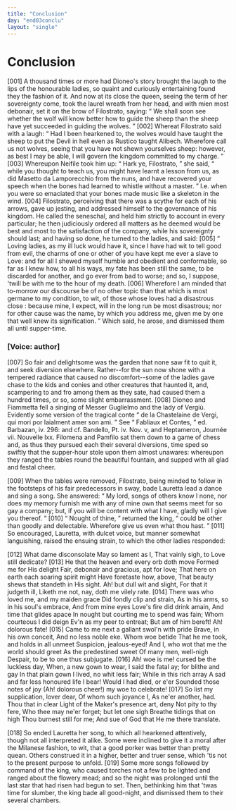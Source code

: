 ```yaml
---
title: "Conclusion"
day: "end03conclu"
layout: "single"
---
```

<div id="d03conclu" type="conclusion" who="author">
 <h1>
  Conclusion
 </h1>
 <p>
  <a name="p03970001">
   [001]
  </a>
  A thousand times or more had Dioneo's story brought the laugh to
 the lips of the honourable ladies, so quaint and curiously entertaining
 found they the fashion of it. And now at its close the queen, seeing the
 term of her sovereignty come, took the laurel wreath from her head,
 and with mien most debonair, set it on the brow of Filostrato,
 saying:
  <q direct="unspecified">
   We shall soon see whether the wolf will know better
 how to guide the sheep than the sheep have yet succeeded in guiding
 the wolves.
  </q>
  <a name="p03970002">
   [002]
  </a>
  Whereat Filostrato said with a laugh:
  <q direct="unspecified">
   Had I been
 hearkened to, the wolves would have taught the sheep to put the
 Devil in hell even as Rustico taught Alibech. Wherefore call us not
 wolves, seeing that you have not shewn yourselves sheep: however,
 as best I may be able, I will govern the kingdom committed to my
   charge.
  </q>
  <a name="p03970003">
   [003]
  </a>
  Whereupon Neifile took him up:
  <q direct="unspecified">
   Hark ye, Filostrato,
  </q>
  she said,
  <q direct="unspecified">
   while you thought to teach us, you might have learnt a
 lesson from us, as did Masetto da Lamporecchio from the nuns, and
 have recovered your speech when the bones had learned to whistle
 without a master.
  </q>
  <note>
   I.e.
   when you were so emaciated that your
 bones made music like a skeleton in the wind.
  </note>
  <a name="p03970004">
   [004]
  </a>
  Filostrato, perceiving that there was a scythe
 for each of his arrows, gave up jesting, and addressed himself to the
 governance of his kingdom. He called the seneschal, and held him
 strictly to account in every particular; he then judiciously ordered
 all matters as he deemed would be best and most to the satisfaction of
 the company, while his sovereignty should last; and having so done,
 he turned to the ladies, and said:
  <a name="p03970005">
   [005]
  </a>
  <q direct="unspecified">
   Loving ladies, as my ill luck
 would have it, since I have had wit to tell good from evil, the charms
 of one or other of you have kept me ever a slave to Love: and for
 all I shewed myself humble and obedient and conformable, so far as
 I knew how, to all his ways, my fate has been still the same, to be
 discarded for another, and go ever from bad to worse; and so, I
 suppose, 'twill be with me to the hour of my death.
   <a name="p03970006">
    [006]
   </a>
   Wherefore I am
 minded that to-morrow our discourse be of no other topic than that
	which is most germane to my condition, to wit,
   <seg type="topic">
    of those whose loves
 had a disastrous close
   </seg>
   : because mine, I expect, will in the long
 run be most disastrous; nor for other cause was the name, by which
 you address me, given me by one that well knew its signification.
  </q>
  Which said, he arose, and dismissed them all until supper-time.
 </p>
 <p>
  <h3>
   [Voice: author]
  </h3>
 </p>
 <p>
  <a name="p03970007">
   [007]
  </a>
  So fair and delightsome was the garden that none saw fit to quit
 it, and seek diversion elsewhere. Rather--for the sun now shone
 with a tempered radiance that caused no discomfort--some of the
 ladies gave chase to the kids and conies and other creatures that
 haunted it, and, scampering to and fro among them as they sate,
 had caused them a hundred times, or so, some slight embarrassment.
  <a name="p03970008">
   [008]
  </a>
  Dioneo and Fiammetta fell a singing of Messer Guglielmo
 and the lady of Vergi&ugrave;.
  <note>
   Evidently some version of the tragical
   conte
   <q direct="unspecified">
    de la
 Chastelaine de
 Vergi, qui mori por laialment amer son ami.
   </q>
   See
   <q direct="unspecified">
    Fabliaux et
 Contes,
   </q>
   ed. Barbazan, iv. 296: and cf. Bandello, Pt. iv. Nov. v, and Heptameron,
 Journ&eacute;e vii. Nouvelle lxx.
  </note>
  Filomena and Pamfilo sat them down to
 a game of chess and, as thus they pursued each their several
  diversions, time sped so swiftly that the supper-hour stole upon them
 almost unawares: whereupon they ranged the tables round the
 beautiful fountain, and supped with all glad and festal cheer.
 </p>
 <p>
  <a name="p03970009">
   [009]
  </a>
  When the tables were removed, Filostrato, being minded to
 follow in the footsteps of his fair predecessors in sway, bade Lauretta
 lead a dance and sing a song. She answered:
  <q direct="unspecified">
   My lord, songs of
 others know I none, nor does my memory furnish me with any of
 mine own that seems meet for so gay a company; but, if you will
 be content with what I have, gladly will I give you thereof.
  </q>
  <a name="p03970010">
   [010]
  </a>
  <q direct="unspecified">
   Nought of thine,
  </q>
  returned the king,
  <q direct="unspecified">
   could be other than
 goodly and delectable. Wherefore give us even what thou hast.
  </q>
  <a name="p03970011">
   [011]
  </a>
  So
 encouraged, Lauretta, with dulcet voice, but manner somewhat
 languishing, raised the ensuing strain, to which the other ladies
 responded:
 </p>
 <div3 type="song" who="lauretta">
  <lg>
   <a name="p03970012">
    [012]
   </a>
   <l>
    What dame disconsolate
   </l>
   <l>
    May so lament as I,
   </l>
   <l>
    That vainly sigh, to Love still dedicate?
   </l>
  </lg>
  <lg>
   <a name="p03970013">
    [013]
   </a>
   <l>
    He that the heaven and every orb doth move
   </l>
   <l>
    Formed me for His delight
   </l>
   <l>
    Fair, debonair and gracious, apt for love;
   </l>
   <l>
    That here on earth each soaring spirit might
   </l>
   <l>
    Have foretaste how, above,
   </l>
   <l>
    That beauty shews that standeth in His sight.
   </l>
   <l>
    Ah! but dull wit and slight,
   </l>
   <l>
    For that it judgeth ill,
   </l>
   <l>
    Liketh me not, nay, doth me vilely rate.
   </l>
  </lg>
  <lg>
   <a name="p03970014">
    [014]
   </a>
   <l>
    There was who loved me, and my maiden grace
   </l>
   <l>
    Did fondly clip and strain,
   </l>
   <l>
    As in his arms, so in his soul's embrace,
   </l>
   <l>
    And from mine eyes Love's fire did drink amain,
   </l>
   <l>
    And time that glides apace
   </l>
   <l>
    In nought but courting me to spend was fain;
   </l>
   <l>
    Whom courteous I did deign
   </l>
   <l>
    Ev'n as my peer to entreat;
   </l>
   <l>
    But am of him bereft! Ah! dolorous fate!
   </l>
  </lg>
  <lg>
   <a name="p03970015">
    [015]
   </a>
   <l>
    Came to me next a gallant swol'n with pride
   </l>
   <l>
    Brave, in his own conceit,
   </l>
   <l>
    And no less noble eke. Whom woe betide
   </l>
   <l>
    That he me took, and holds in all unmeet
   </l>
   <l>
    Suspicion, jealous-eyed!
   </l>
   <l>
    And I, who wot that me the world should greet
   </l>
   <l>
    As the predestined sweet
   </l>
   <l>
    Of many men, well-nigh
   </l>
   <l>
    Despair, to be to one thus subjugate.
   </l>
  </lg>
  <lg>
   <a name="p03970016">
    [016]
   </a>
   <l>
    Ah! woe is me! cursed be the luckless day,
   </l>
   <l>
    When, a new gown to wear,
   </l>
   <l>
    I said the fatal ay; for blithe and gay
   </l>
   <l>
    In that plain gown I lived, no whit less fair;
   </l>
   <l>
    While in this rich array
   </l>
   <l>
    A sad and far less honoured life I bear!
   </l>
   <l>
    Would I had died, or e'er
   </l>
   <l>
    Sounded those notes of joy
   </l>
   <l>
    (Ah! dolorous cheer!) my woe to celebrate!
   </l>
  </lg>
  <lg>
   <a name="p03970017">
    [017]
   </a>
   <l>
    So list my supplication, lover dear,
   </l>
   <l>
    Of whom such joyance I,
   </l>
   <l>
    As ne'er another, had. Thou that in clear
   </l>
   <l>
    Light of the Maker's presence art, deny
   </l>
   <l>
    Not pity to thy fere,
   </l>
   <l>
    Who thee may ne'er forget; but let one sigh
   </l>
   <l>
    Breathe tidings that on high
   </l>
   <l>
    Thou burnest still for me;
   </l>
   <l>
    And sue of God that He me there translate.
   </l>
  </lg>
 </div3>
 <p>
  <a name="p03970018">
   [018]
  </a>
  So ended Lauretta her song, to which all hearkened attentively,
 though not all interpreted it alike. Some were inclined to give it a
 moral after the Milanese fashion, to wit, that a good porker was
 better than pretty quean. Others construed it in a higher, better
 and truer sense, which 'tis not to the present purpose to unfold.
  <a name="p03970019">
   [019]
  </a>
  Some more songs followed by command of the king, who caused
 torches not a few to be lighted and ranged about the flowery mead;
 and so the night was prolonged until the last star that had risen had
 begun to set. Then, bethinking him that 'twas time for slumber,
 the king bade all good-night, and dismissed them to their several
 chambers.
 </p>
</div>